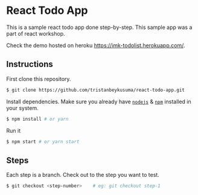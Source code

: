 # React Todo App

This is a sample react todo app done step-by-step.
This sample app was a part of react workshop.

Check the demo hosted on heroku https://imk-todolist.herokuapp.com/.


## Instructions

First clone this repository.
```bash
$ git clone https://github.com/tristanbeykusuma/react-todo-app.git
```

Install dependencies. Make sure you already have [`nodejs`](https://nodejs.org/en/) & [`npm`](https://www.npmjs.com/) installed in your system.
```bash
$ npm install # or yarn
```

Run it
```bash
$ npm start # or yarn start
```

## Steps
Each step is a branch. Check out to the step you want to test.

```bash
$ git checkout <step-number>    # eg: git checkout step-1
